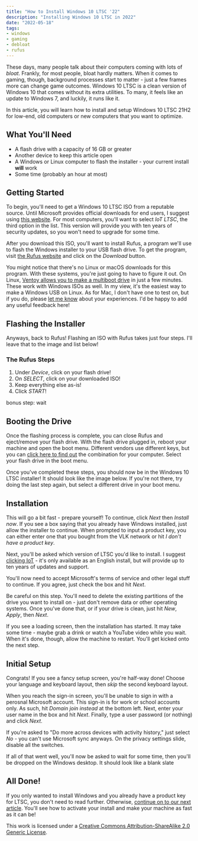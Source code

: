 ```yaml
---
title: "How to Install Windows 10 LTSC '22"
description: "Installing Windows 10 LTSC in 2022"
date: "2022-05-18"
tags:
- windows
- gaming
- debloat
- rufus
---
```


These days, many people talk about their computers coming with lots of _bloat_. Frankly, for most people, bloat hardly matters. When it comes to gaming, though, background processes start to matter - just a few frames more can change game outcomes. Windows 10 LTSC is a clean version of Windows 10 that comes without its extra utilities. To many, it feels like an update to Windows 7, and luckily, it runs like it.

In this article, you will learn how to install and setup Windows 10 LTSC 21H2 for low-end, old computers or new computers that you want to optimize.

## What You'll Need

- A flash drive with a capacity of 16 GB or greater
- Another device to keep this article open
- A Windows or Linux computer to flash the installer - your current install **will** work
- Some time (probably an hour at most)

## Getting Started

To begin, you'll need to get a Windows 10 LTSC ISO from a reputable source. Until Microsoft provides official downloads for end users, I suggest using [this website](https://isofiles.bd581e55.workers.dev/Windows%2010/Windows%2010%20Enterprise%20LTSC%202021/). For most computers, you'll want to select _IoT LTSC_, the third option in the list. This version will provide you with ten years of security updates, so you won't need to upgrade for some time.

After you download this ISO, you'll want to install Rufus, a program we'll use to flash the Windows installer to your USB flash drive. To get the program, visit [the Rufus website](https://rufus.ie/en/) and click on the _Download_ button.

You might notice that there's no Linux or macOS downloads for this program. With these systems, you're just going to have to figure it out. On Linux, [Ventoy allows you to make a multiboot drive](https://www.ventoy.net/en/doc_start.html) in just a few minutes. These work with Windows ISOs as well. In my view, it's the easiest way to make a Windows USB on Linux. As for Mac, I don't have one to test on, but if you do, please [let me know](mailto:contact@barretts.club) about your experiences. I'd be happy to add any useful feedback here!

## Flashing the Installer

Anyways, back to Rufus! Flashing an ISO with Rufus takes just four steps. I'll leave that to the image and list below!

### The Rufus Steps

1. Under _Device_, click on your flash drive!
2. On _SELECT_, click on your downloaded ISO!
3. Keep everything else as-is!
4. Click _START_!

bonus step: wait

## Booting the Drive

Once the flashing process is complete, you can close Rufus and eject/remove your flash drive. With the flash drive plugged in, reboot your machine and open the boot menu. Different vendors use different keys, but you can [click here to find out](https://web.archive.org/web/20220518210154/https://guide.lauricella.eu/boot-from-cd-vendor-key-list/) the combination for your computer. Select your flash drive in the boot menu.

Once you've completed these steps, you should now be in the Windows 10 LTSC installer! It should look like the image below. If you're not there, try doing the last step again, but select a different drive in your boot menu.

## Installation

This will go a bit fast - prepare yourself! To continue, click _Next_ then _Install now_. If you see a box saying that you already have Windows installed, just allow the installer to continue. When prompted to input a product key, you can either enter one that you bought from the VLK network or hit _I don't have a product key_.

Next, you'll be asked which version of LTSC you'd like to install. I suggest [clicking IoT](https://archive.org/download/untitled-4-20220518181610/Untitled2_20220518181104.png) - it's only available as an English install, but will provide up to ten years of updates and support.

You'll now need to accept Microsoft's terms of service and other legal stuff to continue. If you agree, just check the box and hit _Next_.

Be careful on this step. You'll need to delete the existing partitions of the drive you want to install on - just don't remove data or other operating systems. Once you've done that, or if your drive is clean, just hit _New_, _Apply_, then _Next_.

If you see a loading screen, then the installation has started. It may take some time - maybe grab a drink or watch a YouTube video while you wait. When it's done, though, allow the machine to restart. You'll get kicked onto the next step.

## Initial Setup

Congrats! If you see a fancy setup screen, you're half-way done! Choose your language and keyboard layout, then _skip_ the second keyboard layout.

When you reach the sign-in screen, you'll be unable to sign in with a perosnal Microsoft account. This sign-in is for work or school accounts only. As such, hit _Domain join instead_ at the bottom left. Next, enter your user name in the box and hit _Next_. Finally, type a user password (or nothing) and click _Next_.

If you're asked to "Do more across devices with activity history," just select _No_ - you can't use Microsoft sync anyways. On the privacy settings slide, disable all the switches.

If all of that went well, you'll now be asked to wait for some time, then you'll be dropped on the Windows desktop. It should look like a blank slate

## All Done!

If you only wanted to install Windows and you already have a product key for LTSC, you don't need to read further. Otherwise, [continue on to our next article](/2022/06/02/debloat22/). You'll see how to activate your install and make your machine as fast as it can be!

This work is licensed under a [Creative Commons Attribution-ShareAlike 2.0 Generic License](http://creativecommons.org/licenses/by-sa/2.0/).
